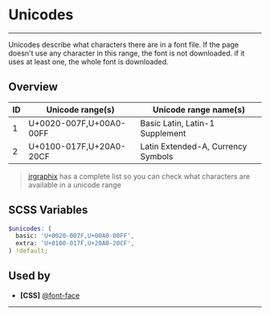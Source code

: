 # Unicodes

---

Unicodes describe what characters there are in a font file. If the page doesn't use any character in this range, the font is not downloaded. if it uses at least one, the whole font is downloaded.

## Overview

<table class="unicode-table">
  <thead>
    <tr>
      <th>ID</th>
      <th>Unicode range(s)</th>
      <th>Unicode range name(s)</th>
    </tr>
  </thead>
  <tbody>
    <tr>
      <td>1</td>
      <td>U+0020-007F,U+00A0-00FF</td>
      <td>Basic Latin, Latin-1 Supplement</td>
    </tr>
    <tr>
      <td>2</td>
      <td>U+0100-017F,U+20A0-20CF</td>
      <td>Latin Extended-A, Currency Symbols</td>
    </tr>
  </tbody>
</table>

> [jrgraphix](https://jrgraphix.net/r/Unicode/) has a complete list so you can check what characters are available in a unicode range

## SCSS Variables

```scss
$unicodes: (
  basic: 'U+0020-007F,U+00A0-00FF',
  extra: 'U+0100-017F,U+20A0-20CF',
) !default;
```

## Used by

- **[CSS]** [@font-face](css/base/font-face.md)

---
